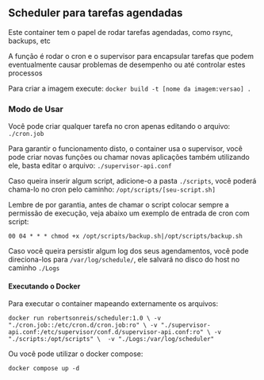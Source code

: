 ## Scheduler para tarefas agendadas

Este container tem o papel de rodar tarefas agendadas, como rsync, backups, etc

A função é rodar o cron e o supervisor para encapsular tarefas que podem eventualmente causar problemas de desempenho ou até controlar estes processos

Para criar a imagem execute: `docker build -t [nome da imagem:versao] .`

### Modo de Usar
Você pode criar qualquer tarefa no cron apenas editando o arquivo: `./cron.job`

Para garantir o funcionamento disto, o container usa o supervisor, você pode criar novas funções ou chamar novas aplicações também utilizando ele, basta editar o arquivo: `./supervisor-api.conf`

Caso queira inserir algum script, adicione-o a pasta `./scripts`, você poderá chama-lo no cron pelo caminho: `/opt/scripts/[seu-script.sh]`

Lembre de por garantia, antes de chamar o script colocar sempre a permissão de execução, veja abaixo um exemplo de entrada de cron com script:

`00 04 * * * chmod +x /opt/scripts/backup.sh|/opt/scripts/backup.sh`

Caso você queira persistir algum log dos seus agendamentos, você pode direciona-los para `/var/log/schedule/`, ele salvará no disco do host no caminho `./Logs`

#### Executando o Docker
Para executar o container mapeando externamente os arquivos:

`docker run robertsonreis/scheduler:1.0 \
      -v "./cron.job::/etc/cron.d/cron.job:ro" \
      -v "./supervisor-api.conf:/etc/supervisor/conf.d/supervisor-api.conf:ro" \
      -v "./scripts:/opt/scripts" \ 
      -v "./Logs:/var/log/scheduler"`
      
 Ou você pode utilizar o docker compose:
 
 `docker compose up -d`
